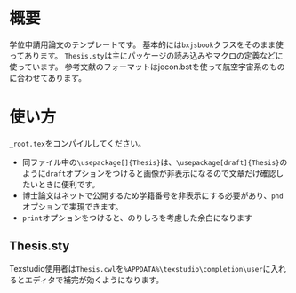 # 概要
学位申請用論文のテンプレートです。
基本的には`bxjsbook`クラスをそのまま使ってあります。
`Thesis.sty`は主にパッケージの読み込みやマクロの定義などに使っています。
参考文献のフォーマットはjecon.bstを使って航空宇宙系のものに合わせてあります。

# 使い方
`_root.tex`をコンパイルしてください。

- 同ファイル中の`\usepackage[]{Thesis}`は、`\usepackage[draft]{Thesis}`のように`draft`オプションをつけると画像が非表示になるので文章だけ確認したいときに便利です。
- 博士論文はネットで公開するため学籍番号を非表示にする必要があり、`phd`オプションで実現できます。
- `print`オプションをつけると、のりしろを考慮した余白になります

## Thesis.sty
Texstudio使用者は`Thesis.cwl`を`%APPDATA%\texstudio\completion\user`に入れるとエディタで補完が効くようになります。
